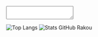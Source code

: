 <title>Salut toi !</title>

<textarea></textarea>
![Top Langs](https://github-readme-stats.vercel.app/api/top-langs/?username=rakou-fr&layout=compact&theme=radical)
![Stats GitHub Rakou](https://github-readme-stats.vercel.app/api?username=rakou-fr&show_icons=true&theme=radical)
<!--
**rakou-fr/rakou-fr** is a ✨ _special_ ✨ repository because its `README.md` (this file) appears on your GitHub profile.

Here are some ideas to get you started:

- 🔭 I’m currently working on ...
- 🌱 I’m currently learning ...
- 👯 I’m looking to collaborate on ...
- 🤔 I’m looking for help with ...
- 💬 Ask me about ...
- 📫 How to reach me: ...
- 😄 Pronouns: ...
- ⚡ Fun fact: ...
-->

